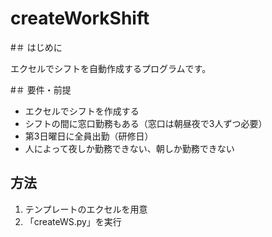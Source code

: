 # createWorkShift

#＃ はじめに

エクセルでシフトを自動作成するプログラムです。

#＃ 要件・前提

- エクセルでシフトを作成する
- シフトの間に窓口勤務もある（窓口は朝昼夜で3人ずつ必要）
- 第3日曜日に全員出勤（研修日）
- 人によって夜しか勤務できない、朝しか勤務できない

## 方法

1. テンプレートのエクセルを用意
2. 「createWS.py」を実行
